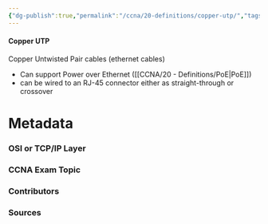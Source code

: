 ```yaml
---
{"dg-publish":true,"permalink":"/ccna/20-definitions/copper-utp/","tags":["defs_ccna"]}
---
```


#### Copper UTP
Copper Untwisted Pair cables (ethernet cables)
- Can support Power over Ethernet ([[CCNA/20 - Definitions/PoE\|PoE]])
- can be wired to an RJ-45 connector either as straight-through or crossover

# Metadata
### OSI or TCP/IP Layer

### CCNA Exam Topic

### Contributors

### Sources

